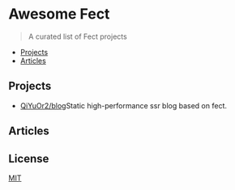 # Awesome Fect

> A curated list of Fect projects

- [Projects](#Projects)
- [Articles](#Articles)

## Projects

- [QiYuOr2/blog](https://github.com/QiYuOr2/blog)Static high-performance ssr blog based on fect.

## Articles

## License

[MIT](./LICENSE)
